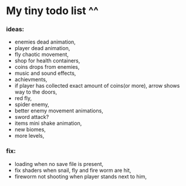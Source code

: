  # My tiny todo list ^^
 ### ideas:
 - enemies dead animation,
 - player dead animation,
 - fly chaotic movement,
 - shop for health containers,
 - coins drops from enemies,
 - music and sound effects,
 - achievments,
 - if player has collected exact amount of coins(or more), arrow shows way to the doors,
 - red fly,
 - spider enemy,
 - better enemy movement animations,
 - sword attack?
 - items mini shake animation,
 - new biomes,
 - more levels,
 

 ### fix:
 - loading when no save file is present,
 - fix shaders when snail, fly and fire worm are hit,
 - fireworm not shooting when player stands next to him,
